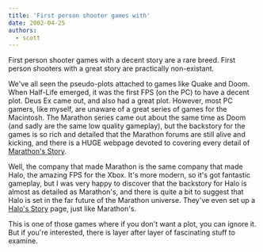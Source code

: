 ```yaml
---
title: 'First person shooter games with'
date: 2002-04-25
authors:
  - scott
---
```


First person shooter games with a decent story are a rare breed. First person shooters with a great story are practically non-existant.

We've all seen the pseudo-plots attached to games like Quake and Doom. When Half-Life emerged, it was the first FPS (on the PC) to have a decent plot. Deus Ex came out, and also had a great plot. However, most PC gamers, like myself, are unaware of a great series of games for the Macintosh. The Marathon series came out about the same time as Doom (and sadly are the same low quality gameplay), but the backstory for the games is so rich and detailed that the Marathon forums are still alive and kicking, and there is a HUGE webpage devoted to covering every detail of [Marathon's Story](http://marathon.bungie.org/story/).

Well, the company that made Marathon is the same company that made Halo, the amazing FPS for the Xbox. It's more modern, so it's got fantastic gameplay, but I was very happy to discover that the backstory for Halo is almost as detailed as Marathon's, and there is quite a bit to suggest that Halo is set in the far future of the Marathon universe. They've even set up a [Halo's Story](http://halo.bungie.org/story/) page, just like Marathon's.

This is one of those games where if you don't want a plot, you can ignore it. But if you're interested, there is layer after layer of fascinating stuff to examine.
